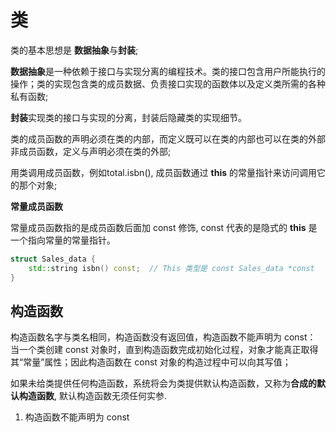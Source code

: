# 类

类的基本思想是 **数据抽象**与**封装**;

**数据抽象**是一种依赖于接口与实现分离的编程技术。类的接口包含用户所能执行的操作；类的实现包含类的成员数据、负责接口实现的函数体以及定义类所需的各种私有函数;

**封装**实现类的接口与实现的分离，封装后隐藏类的实现细节。

类的成员函数的声明必须在类的内部，而定义既可以在类的内部也可以在类的外部
非成员函数，定义与声明必须在类的外部;

用类调用成员函数，例如total.isbn(), 成员函数通过 **this** 的常量指针来访问调用它的那个对象;

**常量成员函数**

常量成员函数指的是成员函数后面加 const 修饰, const 代表的是隐式的 **this** 是一个指向常量的常量指针。 

```cpp
struct Sales_data {
    std::string isbn() const;  // This 类型是 const Sales_data *const 
}
```


## 构造函数

构造函数名字与类名相同，构造函数没有返回值，构造函数不能声明为 const： 当一个类创建 const 对象时，直到构造函数完成初始化过程，对象才能真正取得其“常量”属性；因此构造函数在 const 对象的构造过程中可以向其写值；

如果未给类提供任何构造函数，系统将会为类提供默认构造函数，又称为**合成的默认构造函数**, 默认构造函数无须任何实参.

1. 构造函数不能声明为 const 